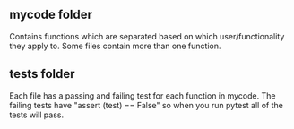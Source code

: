 ## mycode folder
Contains functions which are separated based on which user/functionality they apply to.
Some files contain more than one function.

## tests folder
Each file has a passing and failing test for each function in mycode.
The failing tests have "assert (test) == False" so when you run pytest all of the tests will pass.
